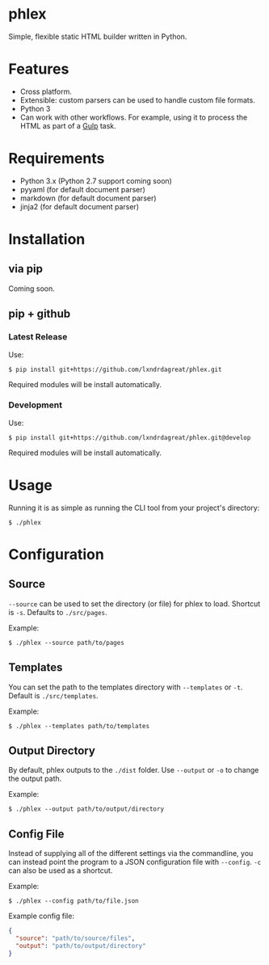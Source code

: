 # phlex
Simple, flexible static HTML builder written in Python.

# Features
- Cross platform.
- Extensible: custom parsers can be used to handle custom file formats.
- Python 3
- Can work with other workflows. For example, using it to process the HTML
as part of a [Gulp](https://gulpjs.com/) task.

# Requirements

- Python 3.x (Python 2.7 support coming soon)
- pyyaml (for default document parser)
- markdown (for default document parser)
- jinja2 (for default document parser)

# Installation

## via pip

Coming soon.

## pip + github

### Latest Release
Use:

    $ pip install git+https://github.com/lxndrdagreat/phlex.git
  
Required modules will be install automatically.
 
### Development
Use:

    $ pip install git+https://github.com/lxndrdagreat/phlex.git@develop

Required modules will be install automatically.

# Usage

Running it is as simple as running the CLI tool from your project's directory:

    $ ./phlex
    
# Configuration

## Source
`--source` can be used to set the directory (or file) for phlex to load.
 Shortcut is `-s`. Defaults to `./src/pages`.

Example:

    $ ./phlex --source path/to/pages
    
## Templates
You can set the path to the templates directory with `--templates` or `-t`.
Default is `./src/templates`.

Example:

    $ ./phlex --templates path/to/templates
    
## Output Directory
By default, phlex outputs to the `./dist` folder. Use `--output` or `-o`
to change the output path.

Example:

    $ ./phlex --output path/to/output/directory
    
## Config File
Instead of supplying all of the different settings via the commandline, you can instead
point the program to a JSON configuration file with `--config`. `-c` can also be used 
as a shortcut.

Example:
    
    $ ./phlex --config path/to/file.json
    
Example config file:
```json
{
  "source": "path/to/source/files",
  "output": "path/to/output/directory"
}
```